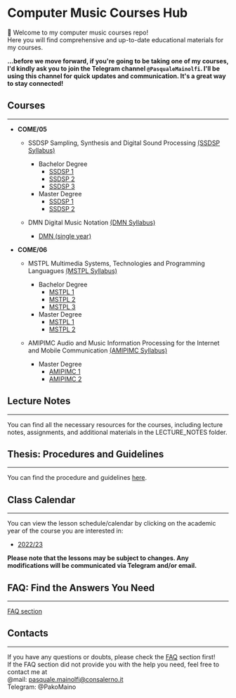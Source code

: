 # **Computer Music Courses Hub**


👋 Welcome to my computer music courses repo!  
Here you will find comprehensive and up-to-date educational materials for my courses.


**...before we move forward, if you're going to be taking one of my courses, I'd kindly ask you to join the Telegram channel `@PasqualeMainolfi`. I'll be using this channel for quick updates and communication. It's a great way to stay connected!**


## **Courses**
---

- **COME/05**  

  - SSDSP Sampling, Synthesis and Digital Sound Processing [(SSDSP Syllabus)](/COURSES/COME05/SamplingSynthesisAndDigitalSoundProcessing/SYLLABUS_AND_TOOLS.md)
    - Bachelor Degree 
      - [SSDSP 1](/COURSES/COME05/SamplingSynthesisAndDigitalSoundProcessing/Bachelor/BachelorCourseProgram_first_year.md)
      - [SSDSP 2](/COURSES/COME05/SamplingSynthesisAndDigitalSoundProcessing/Bachelor/BachelorCourseProgram_second_year.md)
      - [SSDSP 3](/COURSES/COME05/SamplingSynthesisAndDigitalSoundProcessing/Bachelor/BachelorCourseProgram_third_year.md)
    - Master Degree
      - [SSDSP 1](/COURSES/COME05/SamplingSynthesisAndDigitalSoundProcessing/Master/MasterCourseProgram_first_year.md)
      - [SSDSP 2](/COURSES/COME05/SamplingSynthesisAndDigitalSoundProcessing/Master/MasterCourseProgram_second_year.md)

  - DMN Digital Music Notation [(DMN Syllabus)](/COURSES/COME05/DigitalMusicNotation/SYLLABUS_AND_TOOLS.md)
    - [DMN (single year)](/COURSES/COME05/DigitalMusicNotation/CourseProgram_single_year.md)

- **COME/06**

  - MSTPL Multimedia Systems, Technologies and Programming Languagues [(MSTPL Syllabus)](/COURSES/COME06/MultimediaSystemsTechnologiesAndProgrammingLanguagues/SYLLABUS_AND_TOOLS.md) 
    - Bachelor Degree 
      - [MSTPL 1](/COURSES/COME06/MultimediaSystemsTechnologiesAndProgrammingLanguagues/Bachelor/BachelorCourseProgram_first_year.md)
      - [MSTPL 2](/COURSES/COME06/MultimediaSystemsTechnologiesAndProgrammingLanguagues/Bachelor/BachelorCourseProgram_second_year.md)
      - [MSTPL 3](/COURSES/COME06/MultimediaSystemsTechnologiesAndProgrammingLanguagues/Bachelor/BachelorCourseProgram_third_year.md)
    - Master Degree
      - [MSTPL 1](/COURSES/COME06/MultimediaSystemsTechnologiesAndProgrammingLanguagues/Master/MasterCourseProgram_first_year.md)
      - [MSTPL 2](/COURSES/COME06/MultimediaSystemsTechnologiesAndProgrammingLanguagues/Master/MasterCourseProgram_second_year.md)
  
  - AMIPIMC Audio and Music Information Processing for the Internet and Mobile Communication [(AMIPIMC Syllabus)](/COURSES/COME06/AudioAndMusicInformationProcessingForTheInternetAndMobilCommunication/SYLLABUS_AND_TOOLS.md)
    - Master Degree
      - [AMIPIMC 1](/COURSES/COME06/AudioAndMusicInformationProcessingForTheInternetAndMobilCommunication/Master/MasterCourseProgram_first_year.md)
      - [AMIPIMC 2](/COURSES/COME06/AudioAndMusicInformationProcessingForTheInternetAndMobilCommunication/Master/MasterCourseProgram_second_year.md)

## **Lecture Notes**  
---
You can find all the necessary resources for the courses, including lecture notes, assignments, and additional materials in the LECTURE_NOTES folder.


## **Thesis: Procedures and Guidelines** 
--- 

You can find the procedure and guidelines [here](/THESIS_GUIDELINES/thesis.md).

## **Class Calendar**  
---

You can view the lesson schedule/calendar by clicking on the academic year of the course you are interested in:
- [2022/23](/CLASS_CALENDAR/CALENDAR.md)

**Please note that the lessons may be subject to changes. Any modifications will be communicated via Telegram and/or email.**

## **FAQ: Find the Answers You Need**  
---
[FAQ section](/FAQ/FAQ.md)


## **Contacts**  
---
If you have any questions or doubts, please check the [FAQ](/FAQ/FAQ.md) section first!  
If the FAQ section did not provide you with the help you need, feel free to contact me at  
@mail: pasquale.mainolfi@consalerno.it  
Telegram: @PakoMaino  




